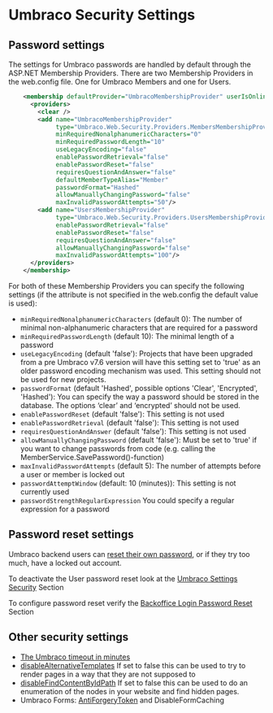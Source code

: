 # Umbraco Security Settings

## Password settings

The settings for Umbraco passwords are handled by default through the ASP.NET Membership Providers. There are two Membership Providers in the web.config file. One for Umbraco Members and one for Users.

```xml
    <membership defaultProvider="UmbracoMembershipProvider" userIsOnlineTimeWindow="15">
      <providers>
        <clear />
        <add name="UmbracoMembershipProvider"
             type="Umbraco.Web.Security.Providers.MembersMembershipProvider, Umbraco"
             minRequiredNonalphanumericCharacters="0"
             minRequiredPasswordLength="10"
             useLegacyEncoding="false"
             enablePasswordRetrieval="false"
             enablePasswordReset="false"
             requiresQuestionAndAnswer="false"
             defaultMemberTypeAlias="Member"
             passwordFormat="Hashed"
             allowManuallyChangingPassword="false"
             maxInvalidPasswordAttempts="50"/>
        <add name="UsersMembershipProvider"
             type="Umbraco.Web.Security.Providers.UsersMembershipProvider, Umbraco"
             enablePasswordRetrieval="false"
             enablePasswordReset="false"
             requiresQuestionAndAnswer="false"
             allowManuallyChangingPassword="false"
             maxInvalidPasswordAttempts="100"/>
      </providers>
    </membership>
```

For both of these Membership Providers you can specify the following settings (if the attribute is not specified in the web.config the default value is used):

- `minRequiredNonalphanumericCharacters` (default 0): The number of minimal non-alphanumeric characters that are required for a password
- `minRequiredPasswordLength` (default 10): The minimal length of a password
- `useLegacyEncoding` (default 'false'): Projects that have been upgraded from a pre Umbraco v7.6 version will have this setting set to 'true' as an older password encoding mechanism was used. This setting should not be used for new projects.
- `passwordFormat` (default 'Hashed', possible options 'Clear', 'Encrypted', 'Hashed'): You can specify the way a password should be stored in the database. The options ‘clear’ and ‘encrypted’ should not be used.
- `enablePasswordReset` (default 'false'): This setting is not used
- `enablePasswordRetrieval` (default 'false'): This setting is not used
- `requiresQuestionAndAnswer` (default 'false'): This setting is not used
- `allowManuallyChangingPassword` (default 'false'): Must be set to 'true' if you want to change passwords from code (e.g. calling the MemberService.SavePassword()-function)
- `maxInvalidPasswordAttempts` (default 5): The number of attempts before a user or member is locked out
- `passwordAttemptWindow` (default: 10 (minutes)): This setting is not currently used
- `passwordStrengthRegularExpression` You could specify a regular expression for a password

## Password reset settings

Umbraco backend users can [reset their own password](../password-reset.md), or if they try too much, have a locked out account.

To deactivate the User password reset look at the [Umbraco Settings Security](../../Config/umbracoSettings/index.md#security) Section

To configure password reset verify the [Backoffice Login Password Reset](../../../Getting-Started/Backoffice/Login/index.md#password-reset) Section

## Other security settings

- [The Umbraco timeout in minutes](../../Config/webconfig/index.md#umbracotimeoutinminutes)
- [disableAlternativeTemplates](../../Config/umbracoSettings/index.md#webrouting) If set to false this can be used to try to render pages in a way that they are not supposed to
- [disableFindContentByIdPath](../../Config/umbracoSettings/index.md#webrouting) If set to false this can be used to do an enumeration of the nodes in your website and find hidden pages.
- Umbraco Forms: [AntiForgeryToken](../../../Add-ons/UmbracoForms/Developer/Configuration/index.md#enableantiforgerytoken) and DisableFormCaching
